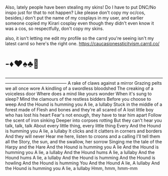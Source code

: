

Also, lately people have been stealing my skins! Do I have to put DNC/No inspo just for that to not happen? Like please don't copy my oc/cos, besides,i don't put the name of my cosplays in my user, and earlier someone copied my Kirari cosplay even though they didn't even know it was a cos, so respectfully, don't copy my skins.

also, it isn't letting me edit my profile so the carrd you're seeing isn't my latest carrd so here's the right one. https://caucasionessticityism.carrd.co/
# -♦️♥️♠️♣️🎲

——————————————————————————————————————————————————
A rake of claws against a mirror
Grazing pelts we all once wore
A kindling of a swordless bloodshed
The creaking of a voiceless door
Where does a mind like yours wonder
When it's sung to sleep?
Mind the clamours of the restless bidders
Before you choose to weep
And the Hound is humming you
A lie, a lullaby
Stuck in the middle of a forest made of
Flesh and bones and they're all scared of
A lost little boy who has lost his heart
Fear's not enough, they have to tear him apart
Follow the scent of iron sinking
Deeper into corpses rotting
But they can't hear you talk, talk, talk
About every little thing, every little thing
Every 
And the Hound is humming you
A lie, a lullaby
It clicks and it clatters in corners and borders
And they will never
Hear me here, listen to croons and a calling
I'll tell them all the
Story, the sun, and the swallow, her sorrow
Singing me the tale of the Harpy and the Hare
And the Hound is humming you
A lie
And the Hound is humming you
A lie, a lullaby
And the Hound hums
A lie, a lullaby
And the Hound hums
A lie, a lullaby
And the Hound is humming
And the Hound is howling
And the Hound is humming
You
And the Hound
A lie, A lullaby
And the Hound is humming you
A lie, a lullaby
Hmm, hmm, hmm-mm
